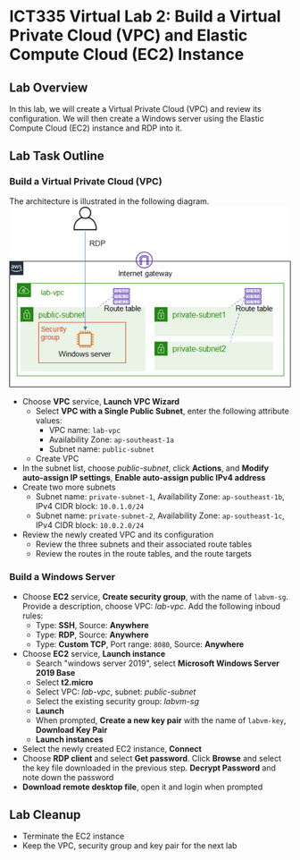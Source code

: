 # ICT335 Virtual Lab 2: Build a Virtual Private Cloud (VPC) and Elastic Compute Cloud (EC2) Instance

## Lab Overview
In this lab, we will create a Virtual Private Cloud (VPC) and review its configuration. We will then create a Windows server using the Elastic Compute Cloud (EC2) instance and RDP into it.

## Lab Task Outline
### Build a Virtual Private Cloud (VPC)
The architecture is illustrated in the following diagram.  
![](images/Lab2-Arch.png)
  - Choose __VPC__ service, __Launch VPC Wizard__
    - Select __VPC with a Single Public Subnet__, enter the following attribute values:
      - VPC name: `lab-vpc`
      - Availability Zone: `ap-southeast-1a`
      - Subnet name: `public-subnet`
    - Create VPC
  - In the subnet list, choose *public-subnet*, click __Actions__, and __Modify auto-assign IP settings__, __Enable auto-assign public IPv4 address__
  - Create two more subnets
    - Subnet name: `private-subnet-1`, Availability Zone: `ap-southeast-1b`, IPv4 CIDR block: `10.0.1.0/24`
    - Subnet name: `private-subnet-2`, Availability Zone: `ap-southeast-1c`, IPv4 CIDR block: `10.0.2.0/24`
  - Review the newly created VPC and its configuration
    - Review the three subnets and their associated route tables
    - Review the routes in the route tables, and the route targets

### Build a Windows Server
  - Choose __EC2__ service, __Create security group__, with the name of `labvm-sg`. Provide a description, choose VPC: *lab-vpc*. Add the following inboud rules:
    - Type: __SSH__, Source: __Anywhere__
    - Type: __RDP__, Source: __Anywhere__
    - Type: __Custom TCP__, Port range: `8080`, Source: __Anywhere__
  - Choose __EC2__ service, __Launch instance__
    - Search "windows server 2019", select __Microsoft Windows Server 2019 Base__
    - Select __t2.micro__
    - Select VPC: *lab-vpc*, subnet: *public-subnet*
    - Select the existing security group: *labvm-sg*
    - __Launch__
    - When prompted, __Create a new key pair__ with the name of `labvm-key`, __Download Key Pair__
    - __Launch instances__
  - Select the newly created EC2 instance, __Connect__
  - Choose __RDP client__ and select __Get password__. Click __Browse__ and select the key file downloaded in the previous step. __Decrypt Password__ and note down the password
  - __Download remote desktop file__, open it and login when prompted

## Lab Cleanup
- Terminate the EC2 instance
- Keep the VPC, security group and key pair for the next lab
